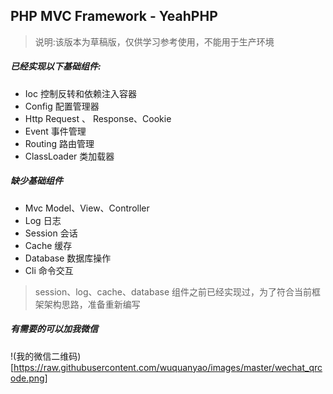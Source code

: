 PHP MVC Framework - YeahPHP
---

> 说明:该版本为草稿版，仅供学习参考使用，不能用于生产环境

##### 已经实现以下基础组件:

- Ioc         控制反转和依赖注入容器
- Config      配置管理器
- Http        Request 、 Response、Cookie
- Event       事件管理
- Routing     路由管理 
- ClassLoader 类加载器

##### 缺少基础组件

- Mvc       Model、View、Controller
- Log       日志
- Session   会话
- Cache     缓存
- Database  数据库操作
- Cli       命令交互


> session、log、cache、database 组件之前已经实现过，为了符合当前框架架构思路，准备重新编写

##### 有需要的可以加我微信

!(我的微信二维码)[https://raw.githubusercontent.com/wuquanyao/images/master/wechat_qrcode.png]
